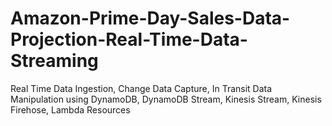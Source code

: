 # Amazon-Prime-Day-Sales-Data-Projection-Real-Time-Data-Streaming
Real Time Data Ingestion, Change Data Capture, In Transit Data Manipulation using DynamoDB, DynamoDB Stream, Kinesis Stream, Kinesis Firehose, Lambda  Resources
